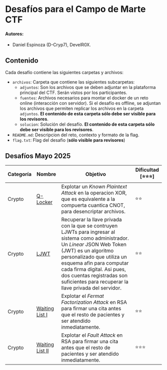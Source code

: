 # Desafíos para el Campo de Marte CTF

#### Autores: 
* Daniel Espinoza (D-Cryp7), DevelR0X.

## Contenido

Cada desafío contiene las siguientes carpetas y archivos:
* `archivos`: Carpeta que contiene las siguientes subcarpetas:
    * `adjuntos`: Son los archivos que se deben adjuntar en la plataforma principal del CTF. Serán vistos por los participantes.
    * `fuentes`: Archivos necesarios para montar el docker de un reto online (interacción con servidor). Si el desafío es offline, se adjuntan los archivos que permiten replicar los archivos en la carpeta `adjuntos`. **El contenido de esta carpeta sólo debe ser visible para los revisores**.
    * `solucion`: Solución del desafío. **El contenido de esta carpeta sólo debe ser visible para los revisores**.
* `README.md`: Descripcion del reto, contexto y formato de la flag.
* `flag.txt`: Flag del desafio (**sólo visible para revisores**)

## Desafíos Mayo 2025

| Categoría | Nombre                           | Objetivo | Dificultad [⭐⭐⭐] |
| ---       | ---                              | ---      |   ---            |
| Crypto    | [Q-Locker](Mayo/Crypto/Q-Locker) | Explotar un _Known Plaintext Attack_ en la operacion XOR, que es equivalente a la compuerta cuantica CNOT, para desencriptar archivos.       | ⭐⭐ |
| Crypto    | [LJWT](Mayo/Crypto/LJWT)         | Recuperar la llave privada con la que se contruyen LJWTs para ingresar al sistema como administrador. Un _Linear_ JSON Web Token (JWT) es un algoritmo personalizado que utiliza un esquema afin para computar cada firma digital. Asi pues, dos cuentas registradas son suficientes para recuperar la llave privada del servidor. | ⭐⭐ |
| Crypto    | [Waiting List I](Mayo/Crypto/Waiting%20List%20I) | Explotar el _Fermat Factorization Attack_ en RSA para firmar una cita antes que el resto de pacientes y ser atendido inmediatamente. | ⭐⭐ |
| Crypto    | [Waiting List II](Mayo/Crypto/Waiting%20List%20II) | Explotar el _Fault Attack_ en RSA para firmar una cita antes que el resto de pacientes y ser atendido inmediatamente. | ⭐⭐⭐ |